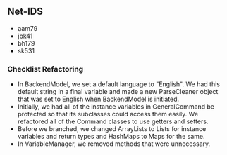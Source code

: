 ## Net-IDS
* aam79
* jbk41
* bh179
* sk531

### Checklist Refactoring
* In BackendModel, we set a default language to "English". We had this default string in a final variable and made a new ParseCleaner object that was set to English when BackendModel is initiated.
* Initially, we had all of the instance variables in GeneralCommand be protected so that its subclasses could access them easily. We refactored all of the Command classes to use getters and setters.
* Before we branched, we changed ArrayLists to Lists for instance variables and return types and HashMaps to Maps for the same.
* In VariableManager, we removed methods that were unnecessary.

